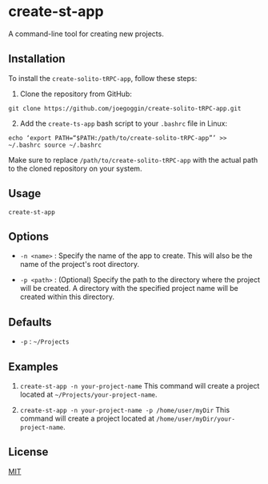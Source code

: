 # create-st-app

A command-line tool for creating new projects.

## Installation

To install the `create-solito-tRPC-app`, follow these steps:

1. Clone the repository from GitHub:

`git clone https://github.com/joegoggin/create-solito-tRPC-app.git`

2. Add the `create-ts-app` bash script to your `.bashrc` file in Linux:

`echo ‘export PATH=“$PATH:/path/to/create-solito-tRPC-app”’ >> ~/.bashrc source ~/.bashrc`

Make sure to replace `/path/to/create-solito-tRPC-app` with the actual path to the cloned repository on your system.

## Usage

`create-st-app`

## Options

- `-n <name>` : Specify the name of the app to create. This will also be the name of the project's root directory.

- `-p <path>` : (Optional) Specify the path to the directory where the project will be created. A directory with the specified project name will be created within this directory.

## Defaults

- `-p` : `~/Projects`

## Examples

1. `create-st-app -n your-project-name`
   This command will create a project located at `~/Projects/your-project-name`.

2. `create-st-app -n your-project-name -p /home/user/myDir`
   This command will create a project located at `/home/user/myDir/your-project-name`.

## License

[MIT](LICENSE)
